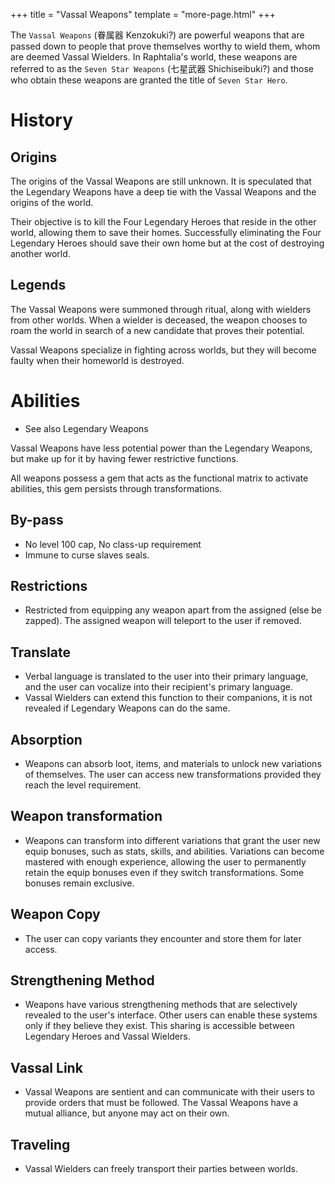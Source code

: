 +++
title = "Vassal Weapons"
template = "more-page.html"
+++

The `Vassal Weapons` (眷属器 Kenzokuki?) are powerful weapons that are passed down to people that prove themselves worthy to wield them, whom are deemed Vassal Wielders. In Raphtalia's world, these weapons are referred to as the `Seven Star Weapons` (七星武器 Shichiseibuki?) and those who obtain these weapons are granted the title of `Seven Star Hero`.

# History
## Origins

The origins of the Vassal Weapons are still unknown. It is speculated that the Legendary Weapons have a deep tie with the Vassal Weapons and the origins of the world.

Their objective is to kill the Four Legendary Heroes that reside in the other world, allowing them to save their homes. Successfully eliminating the Four Legendary Heroes should save their own home but at the cost of destroying another world.

## Legends

The Vassal Weapons were summoned through ritual, along with wielders from other worlds. When a wielder is deceased, the weapon chooses to roam the world in search of a new candidate that proves their potential.

Vassal Weapons specialize in fighting across worlds, but they will become faulty when their homeworld is destroyed.

# Abilities

- See also Legendary Weapons 

Vassal Weapons have less potential power than the Legendary Weapons, but make up for it by having fewer restrictive functions.

All weapons possess a gem that acts as the functional matrix to activate abilities, this gem persists through transformations.

## By-pass

 - No level 100 cap, No class-up requirement
 - Immune to curse slaves seals. 

## Restrictions

- Restricted from equipping any weapon apart from the assigned (else be zapped). The assigned weapon will teleport to the user if removed. 

## Translate

 - Verbal language is translated to the user into their primary language, and the user can vocalize into their recipient's primary language.
 - Vassal Wielders can extend this function to their companions, it is not revealed if Legendary Weapons can do the same. 

## Absorption

 - Weapons can absorb loot, items, and materials to unlock new variations of themselves. The user can access new transformations provided they reach the level requirement. 

## Weapon transformation

 - Weapons can transform into different variations that grant the user new equip bonuses, such as stats, skills, and abilities. Variations can become mastered with enough experience, allowing the user to permanently retain the equip bonuses even if they switch transformations. Some bonuses remain exclusive. 

## Weapon Copy

 - The user can copy variants they encounter and store them for later access. 

## Strengthening Method

- Weapons have various strengthening methods that are selectively revealed to the user's interface. Other users can enable these systems only if they believe they exist. This sharing is accessible between Legendary Heroes and Vassal Wielders. 

## Vassal Link

 - Vassal Weapons are sentient and can communicate with their users to provide orders that must be followed. The Vassal Weapons have a mutual alliance, but anyone may act on their own. 

## Traveling

 - Vassal Wielders can freely transport their parties between worlds. 